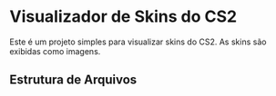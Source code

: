 # Visualizador de Skins do CS2

Este é um projeto simples para visualizar skins do CS2. As skins são exibidas como imagens.

## Estrutura de Arquivos

